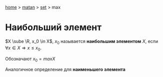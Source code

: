 [home](../../) > [matan](../) > [set](./) > max

# Наибольший элемент

$X \sube \R, x_0 \in X$, $x_0$ называется **наибольшим элементом** $X$, если $\forall x \in X \Rightarrow x \leq x_0$.

Обозначают $x_0 = max X$

Аналогичное определение для **наименьшего элемента**

